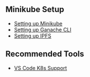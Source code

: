 ## Minikube Setup

- [Setting up Minikube](./minikube/README.md)
- [Setting up Ganache CLI](./minikube/ganache-cli/README.md)
- [Setting up IPFS](./minikube/ipfs/README.md)

## Recommended Tools

- [VS Code K8s Support](https://marketplace.visualstudio.com/items?itemName=ms-kubernetes-tools.vscode-kubernetes-tools)